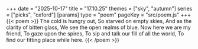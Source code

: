 +++
date = "2025-10-17"
title = "17.10.25"
themes = ["sky", "autumn"]
series = ["picks", "oxford"]
[params]
  type = "poem"
  pageKey = "src/poem.js"
+++
{{< poem >}}
The cold is hungry out,
So starved on empty skies,
And as the clarity of bitten glass,
We see the open realms of blue.
Now here we are my friend,
To gaze upon the spires,
To sip and talk our fill of all the world,
To find our fitting place while here.
{{< /poem >}}